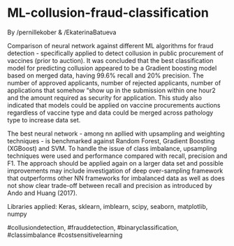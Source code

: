 # ML-collusion-fraud-classification
By /pernillekober & /EkaterinaBatueva

Comparison of neural network against different ML algorithms for fraud detection - specifically applied to detect collusion in public procurement of vaccines (prior to auction). It was concluded that the best classification model for predicting collusion appeared to be a Gradient boosting model based on merged data, having 99.6% recall and 20% precision. The number of approved applicants, number of rejected applicants, number of applications that somehow “show up in the submission within one hour2 and the amount required as security for application. This study also indicated that models could be applied on vaccine procurements auctions regardless of vaccine type and data could be merged across pathology type to increase data set. 

The best neural network - among nn apllied with upsampling and weighting techniques - is benchmarked against Random Forest, Gradient Boosting (XGBoost) and SVM. To handle the issue of class imbalance, upsampling techniques were used and performance compared with recall, precision and F1. The approach should be applied again on a larger data set and possible improvements may include investigation of deep over-sampling framework that outperforms other NN frameworks for imbalanced data as well as does not show clear trade-off between recall and precision as introduced by Ando and Huang (2017).

Libraries applied: Keras, sklearn, imblearn, scipy, seaborn, matplotlib, numpy

#collusiondetection, #frauddetection, #binaryclassification, #classimbalance #costsensitivelearning
